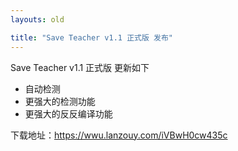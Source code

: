 ```yaml
---
layouts: old 

title: "Save Teacher v1.1 正式版 发布"
---
```


Save Teacher v1.1 正式版 更新如下

- 自动检测
- 更强大的检测功能
- 更强大的反反编译功能

下载地址：https://wwu.lanzouy.com/iVBwH0cw435c
